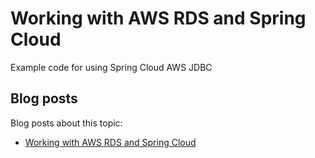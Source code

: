 # Working with AWS RDS and Spring Cloud

Example code for using Spring Cloud AWS JDBC

## Blog posts

Blog posts about this topic:

* [Working with AWS RDS and Spring Cloud](https://reflectoring.io/spring-cloud-aws-rds/)

